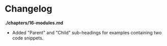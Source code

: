 # Changelog

**./chapters/16-modules.md**
* Added "Parent" and "Child" sub-headings for examples containing two code snippets.